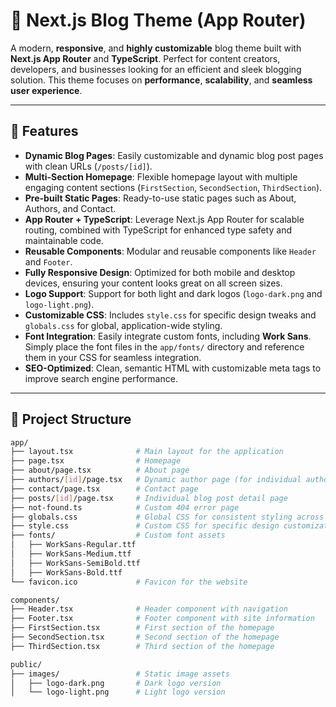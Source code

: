 # 📝 Next.js Blog Theme (App Router)

A modern, **responsive**, and **highly customizable** blog theme built with **Next.js App Router** and **TypeScript**. Perfect for content creators, developers, and businesses looking for an efficient and sleek blogging solution. This theme focuses on **performance**, **scalability**, and **seamless user experience**.

---

## 🚀 Features

- **Dynamic Blog Pages**: Easily customizable and dynamic blog post pages with clean URLs (`/posts/[id]`).
- **Multi-Section Homepage**: Flexible homepage layout with multiple engaging content sections (`FirstSection`, `SecondSection`, `ThirdSection`).
- **Pre-built Static Pages**: Ready-to-use static pages such as About, Authors, and Contact.
- **App Router + TypeScript**: Leverage Next.js App Router for scalable routing, combined with TypeScript for enhanced type safety and maintainable code.
- **Reusable Components**: Modular and reusable components like `Header` and `Footer`.
- **Fully Responsive Design**: Optimized for both mobile and desktop devices, ensuring your content looks great on all screen sizes.
- **Logo Support**: Support for both light and dark logos (`logo-dark.png` and `logo-light.png`).
- **Customizable CSS**: Includes `style.css` for specific design tweaks and `globals.css` for global, application-wide styling.
- **Font Integration**: Easily integrate custom fonts, including **Work Sans**. Simply place the font files in the `app/fonts/` directory and reference them in your CSS for seamless integration.
- **SEO-Optimized**: Clean, semantic HTML with customizable meta tags to improve search engine performance.

---

## 📁 Project Structure

```bash
app/
├── layout.tsx              # Main layout for the application
├── page.tsx                # Homepage
├── about/page.tsx          # About page
├── authors/[id]/page.tsx   # Dynamic author page (for individual authors)
├── contact/page.tsx        # Contact page
├── posts/[id]/page.tsx     # Individual blog post detail page
├── not-found.ts            # Custom 404 error page
├── globals.css             # Global CSS for consistent styling across the app
├── style.css               # Custom CSS for specific design customizations
├── fonts/                  # Custom font assets
│   ├── WorkSans-Regular.ttf
│   ├── WorkSans-Medium.ttf
│   ├── WorkSans-SemiBold.ttf
│   ├── WorkSans-Bold.ttf
└── favicon.ico             # Favicon for the website

components/
├── Header.tsx              # Header component with navigation
├── Footer.tsx              # Footer component with site information
├── FirstSection.tsx        # First section of the homepage
├── SecondSection.tsx       # Second section of the homepage
├── ThirdSection.tsx        # Third section of the homepage

public/
├── images/                 # Static image assets
│   ├── logo-dark.png       # Dark logo version
│   └── logo-light.png      # Light logo version
